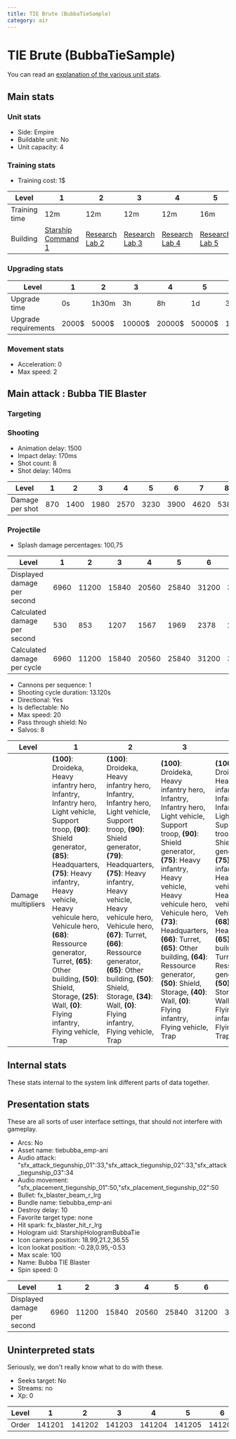 ```yaml
---
title: TIE Brute (BubbaTieSample)
category: air
---
```


# TIE Brute (BubbaTieSample)

You can read an [explanation  of the various unit stats](unitexplained.md).

## Main stats

### Unit stats

  * Side: Empire
  * Buildable unit: No
  * Unit capacity: 4

### Training stats

  * Training cost: 1$

|Level        |1                                            |2                                      |3                                      |4                                      |5                                      |6                                      |7                                      |8                                      |9                                      |10                                      |
|-------------|---------------------------------------------|---------------------------------------|---------------------------------------|---------------------------------------|---------------------------------------|---------------------------------------|---------------------------------------|---------------------------------------|---------------------------------------|----------------------------------------|
|Training time|12m                                          |12m                                    |12m                                    |12m                                    |16m                                    |16m                                    |20m                                    |20m                                    |24m                                    |28m                                     |
|Building     |[Starship Command 1](empireFleetCommand.html)|[Research Lab 2](empireOffenseLab.html)|[Research Lab 3](empireOffenseLab.html)|[Research Lab 4](empireOffenseLab.html)|[Research Lab 5](empireOffenseLab.html)|[Research Lab 6](empireOffenseLab.html)|[Research Lab 7](empireOffenseLab.html)|[Research Lab 8](empireOffenseLab.html)|[Research Lab 9](empireOffenseLab.html)|[Research Lab 10](empireOffenseLab.html)|


### Upgrading stats

|Level               |1    |2    |3     |4     |5     |6      |7      |8      |9       |10      |
|--------------------|-----|-----|------|------|------|-------|-------|-------|--------|--------|
|Upgrade time        |0s   |1h30m|3h    |8h    |1d    |3d     |5d     |1w     |1w3d    |2w      |
|Upgrade requirements|2000$|5000$|10000$|20000$|50000$|135000$|225000$|450000$|1500000$|2500000$|


### Movement stats

  * Acceleration: 0
  * Max speed: 2

## Main attack : Bubba TIE Blaster

### Targeting


### Shooting

  * Animation delay: 1500
  * Impact delay: 170ms
  * Shot count: 8
  * Shot delay: 140ms

|Level          |1  |2   |3   |4   |5   |6   |7   |8   |9   |10  |
|---------------|---|----|----|----|----|----|----|----|----|----|
|Damage per shot|870|1400|1980|2570|3230|3900|4620|5380|6130|6970|


### Projectile

  * Splash damage percentages: 100,75

|Level                       |1   |2    |3    |4    |5    |6    |7    |8    |9    |10   |
|----------------------------|----|-----|-----|-----|-----|-----|-----|-----|-----|-----|
|Displayed damage per second |6960|11200|15840|20560|25840|31200|36960|43040|49040|55760|
|Calculated damage per second|530 |853  |1207 |1567 |1969 |2378 |2817 |3280 |3737 |4250 |
|Calculated damage per cycle |6960|11200|15840|20560|25840|31200|36960|43040|49040|55760|


  * Cannons per sequence: 1
  * Shooting cycle duration: 13.120s
  * Directional: Yes
  * Is deflectable: No
  * Max speed: 20
  * Pass through shield: No
  * Salvos: 8

|Level             |1                                                                                                                                                                                                                                                                                                                                                                                           |2                                                                                                                                                                                                                                                                                                                                                                                                     |3                                                                                                                                                                                                                                                                                                                                                                                                     |4                                                                                                                                                                                                                                                                                                                                                                                           |5                                                                                                                                                                                                                                                                                                                                                                                                     |6                                                                                                                                                                                                                                                                                                                                                                                                     |7                                                                                                                                                                                                                                                                                                                                                                                           |8                                                                                                                                                                                                                                                                                                                                                                                           |9                                                                                                                                                                                                                                                                                                                                                                                                     |10                                                                                                                                                                                                                                                                                                                                                                                          |
|------------------|--------------------------------------------------------------------------------------------------------------------------------------------------------------------------------------------------------------------------------------------------------------------------------------------------------------------------------------------------------------------------------------------|------------------------------------------------------------------------------------------------------------------------------------------------------------------------------------------------------------------------------------------------------------------------------------------------------------------------------------------------------------------------------------------------------|------------------------------------------------------------------------------------------------------------------------------------------------------------------------------------------------------------------------------------------------------------------------------------------------------------------------------------------------------------------------------------------------------|--------------------------------------------------------------------------------------------------------------------------------------------------------------------------------------------------------------------------------------------------------------------------------------------------------------------------------------------------------------------------------------------|------------------------------------------------------------------------------------------------------------------------------------------------------------------------------------------------------------------------------------------------------------------------------------------------------------------------------------------------------------------------------------------------------|------------------------------------------------------------------------------------------------------------------------------------------------------------------------------------------------------------------------------------------------------------------------------------------------------------------------------------------------------------------------------------------------------|--------------------------------------------------------------------------------------------------------------------------------------------------------------------------------------------------------------------------------------------------------------------------------------------------------------------------------------------------------------------------------------------|--------------------------------------------------------------------------------------------------------------------------------------------------------------------------------------------------------------------------------------------------------------------------------------------------------------------------------------------------------------------------------------------|------------------------------------------------------------------------------------------------------------------------------------------------------------------------------------------------------------------------------------------------------------------------------------------------------------------------------------------------------------------------------------------------------|--------------------------------------------------------------------------------------------------------------------------------------------------------------------------------------------------------------------------------------------------------------------------------------------------------------------------------------------------------------------------------------------|
|Damage multipliers|**(100)**: Droideka, Heavy infantry hero, Infantry, Infantry hero, Light vehicle, Support troop, **(90)**: Shield generator, **(85)**: Headquarters, **(75)**: Heavy infantry, Heavy vehicle, Heavy vehicule hero, Vehicule hero, **(68)**: Ressource generator, Turret, **(65)**: Other building, **(50)**: Shield, Storage, **(25)**: Wall, **(0)**: Flying infantry, Flying vehicle, Trap|**(100)**: Droideka, Heavy infantry hero, Infantry, Infantry hero, Light vehicle, Support troop, **(90)**: Shield generator, **(79)**: Headquarters, **(75)**: Heavy infantry, Heavy vehicle, Heavy vehicule hero, Vehicule hero, **(67)**: Turret, **(66)**: Ressource generator, **(65)**: Other building, **(50)**: Shield, Storage, **(34)**: Wall, **(0)**: Flying infantry, Flying vehicle, Trap|**(100)**: Droideka, Heavy infantry hero, Infantry, Infantry hero, Light vehicle, Support troop, **(90)**: Shield generator, **(75)**: Heavy infantry, Heavy vehicle, Heavy vehicule hero, Vehicule hero, **(73)**: Headquarters, **(66)**: Turret, **(65)**: Other building, **(64)**: Ressource generator, **(50)**: Shield, Storage, **(40)**: Wall, **(0)**: Flying infantry, Flying vehicle, Trap|**(100)**: Droideka, Heavy infantry hero, Infantry, Infantry hero, Light vehicle, Support troop, **(90)**: Shield generator, **(75)**: Heavy infantry, Heavy vehicle, Heavy vehicule hero, Vehicule hero, **(68)**: Headquarters, **(65)**: Other building, Turret, **(62)**: Ressource generator, **(50)**: Shield, Storage, **(40)**: Wall, **(0)**: Flying infantry, Flying vehicle, Trap|**(100)**: Droideka, Heavy infantry hero, Infantry, Infantry hero, Light vehicle, Support troop, **(90)**: Shield generator, **(75)**: Heavy infantry, Heavy vehicle, Heavy vehicule hero, Vehicule hero, **(65)**: Other building, **(64)**: Turret, **(62)**: Headquarters, **(60)**: Ressource generator, **(50)**: Shield, Storage, **(42)**: Wall, **(0)**: Flying infantry, Flying vehicle, Trap|**(100)**: Droideka, Heavy infantry hero, Infantry, Infantry hero, Light vehicle, Support troop, **(90)**: Shield generator, **(75)**: Heavy infantry, Heavy vehicle, Heavy vehicule hero, Vehicule hero, **(65)**: Other building, **(64)**: Turret, **(58)**: Ressource generator, **(56)**: Headquarters, **(50)**: Shield, Storage, **(43)**: Wall, **(0)**: Flying infantry, Flying vehicle, Trap|**(100)**: Droideka, Heavy infantry hero, Infantry, Infantry hero, Light vehicle, Support troop, **(90)**: Shield generator, **(75)**: Heavy infantry, Heavy vehicle, Heavy vehicule hero, Vehicule hero, **(65)**: Other building, **(63)**: Turret, **(56)**: Ressource generator, **(50)**: Headquarters, Shield, Storage, **(44)**: Wall, **(0)**: Flying infantry, Flying vehicle, Trap|**(100)**: Droideka, Heavy infantry hero, Infantry, Infantry hero, Light vehicle, Support troop, **(90)**: Shield generator, **(75)**: Heavy infantry, Heavy vehicle, Heavy vehicule hero, Vehicule hero, **(65)**: Other building, **(62)**: Turret, **(54)**: Ressource generator, **(50)**: Shield, Storage, **(45)**: Headquarters, Wall, **(0)**: Flying infantry, Flying vehicle, Trap|**(100)**: Droideka, Heavy infantry hero, Infantry, Infantry hero, Light vehicle, Support troop, **(90)**: Shield generator, **(75)**: Heavy infantry, Heavy vehicle, Heavy vehicule hero, Vehicule hero, **(65)**: Other building, **(61)**: Turret, **(52)**: Ressource generator, **(50)**: Shield, Storage, **(45)**: Wall, **(39)**: Headquarters, **(0)**: Flying infantry, Flying vehicle, Trap|**(100)**: Droideka, Heavy infantry hero, Infantry, Infantry hero, Light vehicle, Support troop, **(90)**: Shield generator, **(75)**: Heavy infantry, Heavy vehicle, Heavy vehicule hero, Vehicule hero, **(65)**: Other building, **(60)**: Turret, **(50)**: Ressource generator, Shield, Storage, **(46)**: Wall, **(33)**: Headquarters, **(0)**: Flying infantry, Flying vehicle, Trap|


## Internal stats

These stats internal to the system link different parts of data together.


## Presentation stats

These are all sorts of user interface settings, that should not interfere with gameplay.

  * Arcs: No
  * Asset name: tiebubba_emp-ani
  * Audio attack: "sfx_attack_tiegunship_01":33,"sfx_attack_tiegunship_02":33,"sfx_attack_tiegunship_03":34
  * Audio movement: "sfx_placement_tiegunship_01":50,"sfx_placement_tiegunship_02":50
  * Bullet: fx_blaster_beam_r_lrg
  * Bundle name: tiebubba_emp-ani
  * Destroy delay: 10
  * Favorite target type: none
  * Hit spark: fx_blaster_hit_r_lrg
  * Hologram uid: StarshipHologramBubbaTie
  * Icon camera position: 18.99,21.2,36.55
  * Icon lookat position: -0.28,0.95,-0.53
  * Max scale: 100
  * Name: Bubba TIE Blaster
  * Spin speed: 0

|Level                      |1   |2    |3    |4    |5    |6    |7    |8    |9    |10   |
|---------------------------|----|-----|-----|-----|-----|-----|-----|-----|-----|-----|
|Displayed damage per second|6960|11200|15840|20560|25840|31200|36960|43040|49040|55760|


## Uninterpreted stats

Seriously, we don't really know what to do with these.

  * Seeks target: No
  * Streams: no
  * Xp: 0

|Level|1     |2     |3     |4     |5     |6     |7     |8     |9     |10    |
|-----|------|------|------|------|------|------|------|------|------|------|
|Order|141201|141202|141203|141204|141205|141206|141207|141208|141209|141210|


